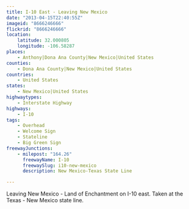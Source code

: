 ```yaml
---
title: I-10 East - Leaving New Mexico
date: "2013-04-15T22:40:55Z"
imageid: "8666246666"
flickrid: "8666246666"
location:
    latitude: 32.000805
    longitude: -106.58287
places:
    - Anthony|Dona Ana County|New Mexico|United States
counties:
    - Dona Ana County|New Mexico|United States
countries:
    - United States
states:
    - New Mexico|United States
highwaytypes:
    - Interstate Highway
highways:
    - I-10
tags:
    - Overhead
    - Welcome Sign
    - Stateline
    - Big Green Sign
freewayJunctions:
    - milepost: "164.26"
      freewayName: I-10
      freewaySlug: i10-new-mexico
      description: New Mexico-Texas State Line

---
```

Leaving New Mexico - Land of Enchantment on I-10 east.  Taken at the Texas - New Mexico state line.